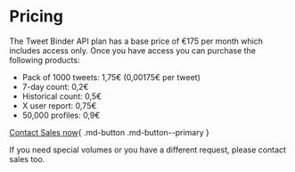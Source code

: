 # Pricing

The Tweet Binder API plan has a base price of €175 per month which includes access only. Once you have access you can purchase the following products:

- Pack of 1000 tweets: 1,75€ (0,00175€ per tweet)
- 7-day count: 0,2€
- Historical count: 0,5€
- X user report: 0,75€
- 50,000 profiles: 0,9€

[Contact Sales now](mailto:javier.abrego@audiense.com){ .md-button .md-button--primary }

If you need special volumes or you have a different request, please contact sales too.
